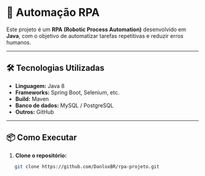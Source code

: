 # 🤖 Automação RPA 

Este projeto é um **RPA (Robotic Process Automation)** desenvolvido em **Java**, com o objetivo de automatizar tarefas repetitivas e reduzir erros humanos.  

---

## 🛠️ Tecnologias Utilizadas

- **Linguagem:** Java 8   
- **Frameworks:** Spring Boot, Selenium, etc.  
- **Build:** Maven  
- **Banco de dados:** MySQL / PostgreSQL  
- **Outros:** GitHub

---

## 📦 Como Executar

1. **Clone o repositório:**
```bash
   git clone https://github.com/DanloxBR/rpa-projeto.git
